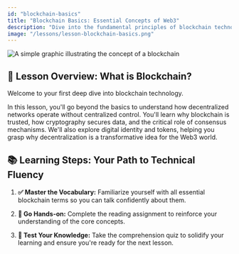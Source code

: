 ```yaml
---
id: "blockchain-basics"
title: "Blockchain Basics: Essential Concepts of Web3"
description: "Dive into the fundamental principles of blockchain technology. This lesson covers decentralization, immutability, and how blocks are chained together."
image: "/lessons/lesson-blockchain-basics.png"
---
```


![A simple graphic illustrating the concept of a blockchain](/lessons/lesson-blockchain-basics.png)

## 🧭 Lesson Overview: What is Blockchain?

Welcome to your first deep dive into blockchain technology.

In this lesson, you'll go beyond the basics to understand how decentralized networks operate without centralized control. You'll learn why blockchain is trusted, how cryptography secures data, and the critical role of consensus mechanisms. We'll also explore digital identity and tokens, helping you grasp why decentralization is a transformative idea for the Web3 world.

## 📚 Learning Steps: Your Path to Technical Fluency

1. **✅ Master the Vocabulary:** Familiarize yourself with all essential blockchain terms so you can talk confidently about them.

2. **📖 Go Hands-on:** Complete the reading assignment to reinforce your understanding of the core concepts.

3. **📝 Test Your Knowledge:** Take the comprehension quiz to solidify your learning and ensure you're ready for the next lesson.





